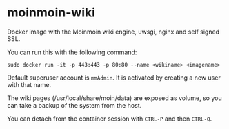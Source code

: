 moinmoin-wiki
=============

Docker image with the Moinmoin wiki engine, uwsgi, nginx and self signed SSL.

You can run this with the following command:
    
    sudo docker run -it -p 443:443 -p 80:80 --name <wikiname> <imagename>
    
Default superuser account is `mmAdmin`. 
It is activated by creating a new user with that name.

The wiki pages (/usr/local/share/moin/data) are exposed as volume, so you can 
take a backup of the system from the host.

You can detach from the container session with `CTRL-P` and then `CTRL-Q`.
